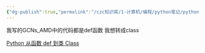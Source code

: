 ```yaml
---
{"dg-publish":true,"permalink":"/czc知识库/1-计算机/编程/python笔记/python class类编程 面向对象编程/","dgPassFrontmatter":true,"created":"2024-12-07T08:39:46.886+08:00","updated":"2024-12-08T12:19:23.652+08:00"}
---
```



我写的GCNs_AMD中的代码都是def函数
我想转成class

[Python 从函数 def 到类 Class](https://blog.csdn.net/weixin_44786530/article/details/90105432)

